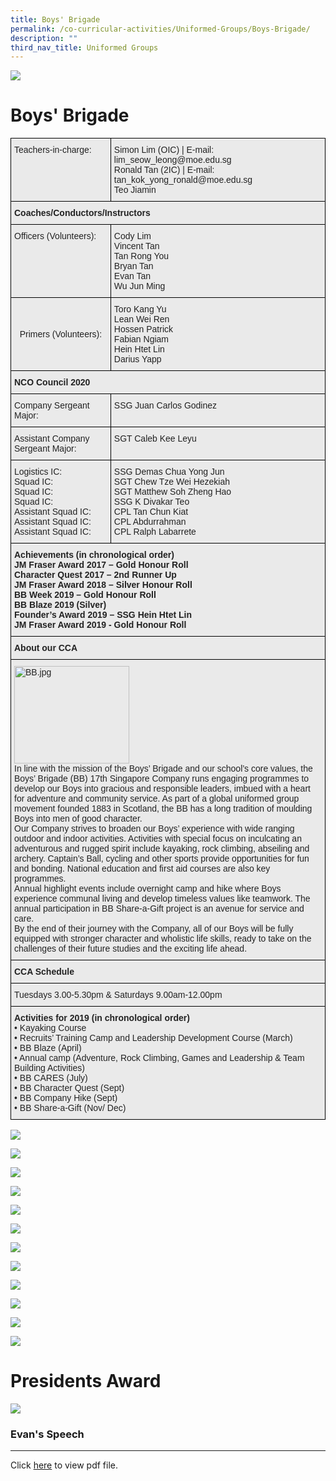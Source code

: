 ```yaml
---
title: Boys' Brigade
permalink: /co-curricular-activities/Uniformed-Groups/Boys-Brigade/
description: ""
third_nav_title: Uniformed Groups
---
```

![](/images/Banner.jpg)

Boys' Brigade
=============



<style type="text/css">
.tg  {border-collapse:collapse;border-spacing:0;}
.tg td{border-color:black;border-style:solid;border-width:1px;font-family:Arial, sans-serif;font-size:14px;
  overflow:hidden;padding:10px 5px;word-break:normal;}
.tg th{border-color:black;border-style:solid;border-width:1px;font-family:Arial, sans-serif;font-size:14px;
  font-weight:normal;overflow:hidden;padding:10px 5px;word-break:normal;}
.tg .tg-y7qa{background-color:#EAEAEA;color:#222;text-align:left;vertical-align:top}
.tg .tg-rj1p{background-color:#EAEAEA;color:#222;font-weight:bold;text-align:left;vertical-align:top}
.tg .tg-ku5w{background-color:#EAEAEA;color:#222;text-align:center;vertical-align:middle}
</style>
<table class="tg">
<thead>
  <tr>
    <th class="tg-y7qa">Teachers-in-charge:</th>
    <th class="tg-y7qa" colspan="2">Simon Lim  (OIC) | E-mail: lim_seow_leong@moe.edu.sg<br>Ronald Tan (2IC)  | E-mail: tan_kok_yong_ronald@moe.edu.sg<br>Teo Jiamin</th>
  </tr>
</thead>
<tbody>
  <tr>
    <td class="tg-rj1p" colspan="3">Coaches/Conductors/Instructors</td>
  </tr>
  <tr>
    <td class="tg-y7qa">Officers (Volunteers):</td>
    <td class="tg-y7qa" colspan="2">Cody Lim<br>Vincent Tan<br>Tan Rong You<br>Bryan Tan<br>Evan Tan<br>Wu Jun Ming</td>
  </tr>
  <tr>
    <td class="tg-ku5w"><span style="color:#222;background-color:#EAEAEA"> Primers (Volunteers):</span></td>
    <td class="tg-y7qa" colspan="2">Toro Kang Yu<br>Lean Wei Ren<br>Hossen Patrick<br>Fabian Ngiam<br>Hein Htet Lin<br>Darius Yapp</td>
  </tr>
  <tr>
    <td class="tg-rj1p" colspan="3">NCO Council 2020</td>
  </tr>
  <tr>
    <td class="tg-y7qa" colspan="2">Company Sergeant Major:</td>
    <td class="tg-y7qa">SSG Juan Carlos Godinez</td>
  </tr>
  <tr>
    <td class="tg-y7qa" colspan="2">Assistant Company Sergeant Major:</td>
    <td class="tg-y7qa">SGT Caleb Kee Leyu</td>
  </tr>
  <tr>
    <td class="tg-y7qa" colspan="2">Logistics IC:<br>Squad IC:<br>Squad IC:<br>Squad IC:<br>Assistant Squad IC:<br>Assistant Squad IC:<br>Assistant Squad IC:</td>
    <td class="tg-y7qa">SSG Demas Chua Yong Jun<br>SGT Chew Tze Wei Hezekiah<br>SGT Matthew Soh Zheng Hao<br>SSG K Divakar Teo<br>CPL Tan Chun Kiat<br>CPL Abdurrahman<br>CPL Ralph Labarrete</td>
  </tr>
  <tr>
    <td class="tg-rj1p" colspan="3">Achievements (in chronological order)<br>JM Fraser Award 2017 – Gold Honour Roll<br>Character Quest 2017 – 2nd Runner Up<br>JM Fraser Award 2018 – Silver Honour Roll<br>BB Week 2019 – Gold Honour Roll<br>BB Blaze 2019 (Silver)<br>Founder’s Award 2019 – SSG Hein Htet Lin<br>JM Fraser Award 2019 - Gold Honour Roll</td>
  </tr>
  <tr>
    <td class="tg-rj1p" colspan="3">About our CCA</td>
  </tr>
  <tr>
    <td class="tg-y7qa" colspan="3"><img src="https://www.loyangviewsec.moe.edu.sg/qql/slot/u783/Character%20Development/UniformedGroup/BoyBrigade/BB.jpg" alt="BB.jpg" width="184" height="156"><br>In line with the mission of the Boys’ Brigade and our school’s core values, the Boys’ Brigade (BB) 17th Singapore Company runs engaging programmes to develop our Boys into gracious and responsible leaders, imbued with a heart for adventure and community service. As part of a global uniformed group movement founded 1883 in Scotland, the BB has a long tradition of moulding Boys into men of good character.<br> Our Company strives to broaden our Boys’ experience with wide ranging outdoor and indoor activities. Activities with special focus on inculcating an adventurous and rugged spirit include kayaking, rock climbing, abseiling and archery. Captain’s Ball, cycling and other sports provide opportunities for fun and bonding. National education and first aid courses are also key programmes.<br>Annual highlight events include overnight camp and hike where Boys experience communal living and develop timeless values like teamwork. The annual participation in BB Share-a-Gift project is an avenue for service and care.<br> By the end of their journey with the Company, all of our Boys will be fully equipped with stronger character and wholistic life skills, ready to take on the challenges of their future studies and the exciting life ahead.</td>
  </tr>
  <tr>
    <td class="tg-rj1p" colspan="3">CCA Schedule</td>
  </tr>
  <tr>
    <td class="tg-y7qa" colspan="3">Tuesdays 3.00-5.30pm &amp; Saturdays 9.00am-12.00pm</td>
  </tr>
  <tr>
    <td class="tg-y7qa" colspan="3"><span style="font-weight:bold">Activities for 2019 (in chronological order)</span><br><span style="font-weight:400;font-style:normal">• </span>Kayaking Course<br><span style="font-weight:400;font-style:normal">• </span>Recruits’ Training Camp and Leadership Development Course (March)<br><span style="font-weight:400;font-style:normal">• </span>BB Blaze (April)<br><span style="font-weight:400;font-style:normal">• </span>Annual camp (Adventure, Rock Climbing, Games and Leadership &amp; Team Building Activities)<br><span style="font-weight:400;font-style:normal">• </span>BB CARES (July)<br><span style="font-weight:400;font-style:normal">• </span>BB Character Quest (Sept)<br><span style="font-weight:400;font-style:normal">• </span>BB Company Hike (Sept)<br><span style="font-weight:400;font-style:normal">• </span>BB Share-a-Gift (Nov/ Dec)</td>
  </tr>
</tbody>
</table>


![](/images/CCA/BB/BB1.jpeg)

![](/images/CCA/BB/BB2.jpeg)

![](/images/CCA/BB/BB3.jpeg)

![](/images/CCA/BB/BB4.jpeg)

![](/images/CCA/BB/BB5.jpeg)

![](/images/CCA/BB/BB6.jpeg)

![](/images/CCA/BB/BB7.jpeg)

![](/images/CCA/BB/BB8.jpeg)

![](/images/CCA/BB/BB9.jpeg)

![](/images/CCA/BB/BB10.jpeg)

![](/images/CCA/BB/BB11.jpeg)

![](/images/CCA/BB/BB12.jpeg)

Presidents Award
================
![](/images/CCA/BB/BBPA.jpeg)

### Evan's Speech
-------------

Click [here](/files/evan_tan_speech.pdf) to view pdf file.